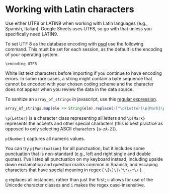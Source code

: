 # Working with Latin characters

Use either UTF8 or LATIN9 when working with Latin languages (e.g., Spanish, Italian). Google Sheets uses UTF8, so go with that unless you specifically need LATIN9. 

To set UTF 8 as the database encoding with [psql](psql.md) use the following command. This must be set for each session, as the default is the encoding of your operating system.

```
\encoding UTF8
```

White list text characters before importing if you continue to have encoding errors. In some rare cases, a string might contain a byte sequence that cannot be encoded with your chosen coding scheme and the character does not appear when you review the data in the data source.  

To sanitize an `array_of_strings` in javascript, use this [regular expression](https://www.regular-expressions.info/tutorial.html).

```javascript
array_of_strings.map(ele => String(ele).replace(/[^\p{Letter}\p{Mark}\p{Number}.,<>"'\[\]\|+@\/#!¡$%\^&\*;:{}=\-_`~()?¿\s]/gui, ''))
```

`\p{Letter}` is a character class representing all letters and `\p{Mark}` represents the accents and other special characters (this is best practice as opposed to only selecting ASCII characters `[a-zA-Z]`).

`p{Number}` captures all numeric values. 

You can try `p{Punctuation}` for all punctuation, but it includes some punctuation that is non-standard (e.g., left and right single and double quotes). I've listed all punctuation on my keyboard instead, including upside down exclamation and question marks common in Spanish, and escaping characters that have special meaning in regex ( `\[\]\|\^\*\-*\/` ). 

`g` replaces all instances, rather than just the first; `u` allows for use of the Unicode character classes and `i` makes the regex case-insensitive.